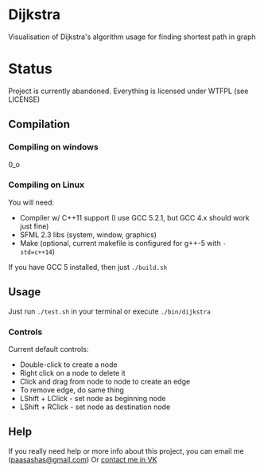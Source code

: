 # Dijkstra
Visualisation of Dijkstra's algorithm usage for finding shortest path in graph

# Status

Project is currently abandoned. Everything is licensed under WTFPL (see LICENSE)

## Compilation

### Compiling on windows

0_o

### Compiling on Linux

You will need:
 * Compiler w/ C++11 support (I use GCC 5.2.1, but GCC 4.x should work just fine)
 * SFML 2.3 libs (system, window, graphics)
 * Make (optional, current makefile is configured for g++-5 with `-std=c++14`)

If you have GCC 5 installed, then just `./build.sh`

## Usage

Just run `./test.sh` in your terminal or execute `./bin/dijkstra`

### Controls

Current default controls:
 * Double-click to create a node
 * Right click on a node to delete it
 * Click and drag from node to node to create an edge
 * To remove edge, do same thing
 * LShift + LClick - set node as beginning node
 * LShift + RClick - set node as destination node

## Help

If you really need help or more info about this project, you can email me (paasashas@gmail.com)
Or [contact me in VK](http://vk.com/paasasha)
